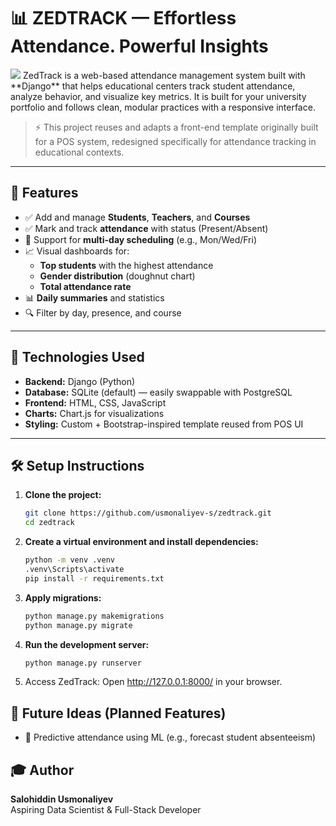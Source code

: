 # 📊 ZEDTRACK — Effortless Attendance. Powerful Insights

<image src="static/image.png">
ZedTrack is a web-based attendance management system built with **Django** that helps educational centers track student attendance, analyze behavior, and visualize key metrics. It is built for your university portfolio and follows clean, modular practices with a responsive interface.

> ⚡ This project reuses and adapts a front-end template originally built for a POS system, redesigned specifically for attendance tracking in educational contexts.

---

## 🚀 Features

- ✅ Add and manage **Students**, **Teachers**, and **Courses**
- ✅ Mark and track **attendance** with status (Present/Absent)
- 📅 Support for **multi-day scheduling** (e.g., Mon/Wed/Fri)
- 📈 Visual dashboards for:
  - **Top students** with the highest attendance
  - **Gender distribution** (doughnut chart)
  - **Total attendance rate**
- 📊 **Daily summaries** and statistics
- 🔍 Filter by day, presence, and course

---

## 🧠 Technologies Used

- **Backend:** Django (Python)
- **Database:** SQLite (default) — easily swappable with PostgreSQL
- **Frontend:** HTML, CSS, JavaScript
- **Charts:** Chart.js for visualizations
- **Styling:** Custom + Bootstrap-inspired template reused from POS UI

---


## 🛠 Setup Instructions

1. **Clone the project:**
   ```bash
   git clone https://github.com/usmonaliyev-s/zedtrack.git
   cd zedtrack

2. **Create a virtual environment and install dependencies:**

    ```bash
    python -m venv .venv
    .venv\Scripts\activate
    pip install -r requirements.txt
   
3. **Apply migrations:**
    ```bash
    python manage.py makemigrations
    python manage.py migrate
   
4. **Run the development server:**
    ```bash
   python manage.py runserver
5. Access ZedTrack:
   Open http://127.0.0.1:8000/ in your browser.

## 📌 Future Ideas (Planned Features)
- 🔮 Predictive attendance using ML (e.g., forecast student absenteeism)

## 🎓 Author
**Salohiddin Usmonaliyev**\
Aspiring Data Scientist & Full-Stack Developer
